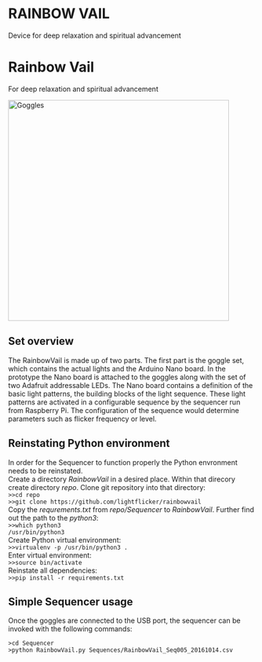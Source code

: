 <h1>RAINBOW VAIL</h1>
<p>Device for deep relaxation and spiritual advancement</p>
</ul>
<h1>Rainbow Vail</h1>
<p><bold>For deep relaxation and spiritual advancement</bold></p>
<img src="Docs/Pictures/logo.png" alt="Goggles" width="450"> 
</br>
<h2>Set overview</h2>
<p>The RainbowVail is made up of two parts. The first part is the goggle set,
  which contains the actual lights and the Arduino Nano board. In the prototype
  the Nano board is attached to the goggles along with the set of two Adafruit
  addressable LEDs. The Nano board contains a definition of the basic light patterns,
  the building blocks of the light sequence. These light patterns are activated in
  a configurable sequence by the sequencer run from Raspberry Pi.
  The configuration of the sequence would determine parameters such as flicker
  frequency or level.</p>
<h2>Reinstating Python environment</h2>
In order for the Sequencer to function properly the Python envronment needs to be reinstated.</br>
Create a directory <i>RainbowVail</i> in a desired place. Within that direcory create directory <i>repo</i>. Clone git repository into that directory:</br>
<code>>>cd repo</code></br>
<code>>>git clone https://github.com/lightflicker/rainbowvail</code></br>
Copy the <i>requrements.txt</i> from <i>repo/Sequencer</i> to <i>RainbowVail</i>.
Further find out the path to the <i>python3</i>:</br>
<code>>>which python3</code></br>
<code>/usr/bin/python3</code></br>
Create Python virtual environment:</br>
<code>>>virtualenv -p /usr/bin/python3 .</code></br>
Enter virtual environment:</br>
<code>>>source bin/activate</code></br>
Reinstate all dependencies:</br>
<code>>>pip install -r requirements.txt</code>
</br>
<h2>Simple Sequencer usage</h2>
<p>Once the goggles are connected to the USB port, the sequencer can be invoked with
  the following commands:</p>
<code>>cd Sequencer</code></br>
<code>>python RainbowVail.py Sequences/RainbowVail_Seq005_20161014.csv</code></br>
